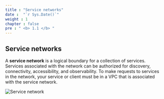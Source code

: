 ```yaml
---
title : "Service networks"
date :  "`r Sys.Date()`" 
weight : 1 
chapter : false
pre : " <b> 1.1 </b> "
---
```


## Service networks

A **service network** is a logical boundary for a collection of services. Services associated with the network can be authorized for discovery, connectivity, accessibility, and observability. To make requests to services in the network, your service or client must be in a VPC that is associated with the service network.

![Service network](/images/1/0002-introduce.png?featherlight=false&width=50pc)
